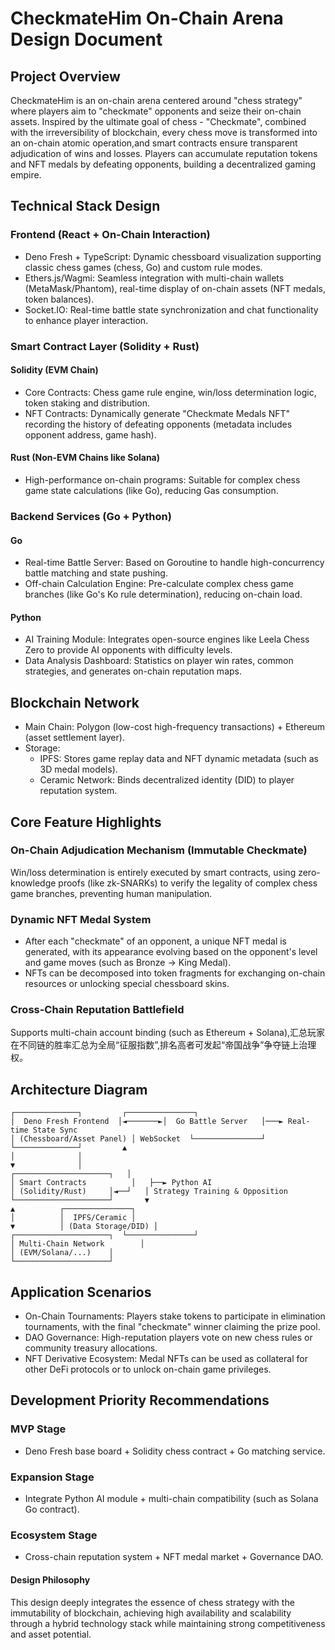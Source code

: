 # CheckmateHim On-Chain Arena Design Document

## Project Overview

CheckmateHim is an on-chain arena centered around "chess strategy" where players aim to "checkmate" opponents and seize their on-chain assets. Inspired by the ultimate goal of chess - "Checkmate", combined with the irreversibility of blockchain, every chess move is transformed into an on-chain atomic operation,and smart contracts ensure transparent adjudication of wins and losses. Players can accumulate reputation tokens and NFT medals by defeating opponents, building a decentralized gaming empire.

## Technical Stack Design

### Frontend (React + On-Chain Interaction)

- Deno Fresh + TypeScript: Dynamic chessboard visualization supporting classic
  chess games (chess, Go) and custom rule modes.
- Ethers.js/Wagmi: Seamless integration with multi-chain wallets
  (MetaMask/Phantom), real-time display of on-chain assets (NFT medals, token
  balances).
- Socket.IO: Real-time battle state synchronization and chat functionality to
  enhance player interaction.

### Smart Contract Layer (Solidity + Rust)

#### Solidity (EVM Chain)

- Core Contracts: Chess game rule engine, win/loss determination logic, token
  staking and distribution.
- NFT Contracts: Dynamically generate "Checkmate Medals NFT" recording the
  history of defeating opponents (metadata includes opponent address, game
  hash).

#### Rust (Non-EVM Chains like Solana)

- High-performance on-chain programs: Suitable for complex chess game state
  calculations (like Go), reducing Gas consumption.

### Backend Services (Go + Python)

#### Go

- Real-time Battle Server: Based on Goroutine to handle high-concurrency battle
  matching and state pushing.
- Off-chain Calculation Engine: Pre-calculate complex chess game branches (like
  Go's Ko rule determination), reducing on-chain load.

#### Python

- AI Training Module: Integrates open-source engines like Leela Chess Zero to
  provide AI opponents with difficulty levels.
- Data Analysis Dashboard: Statistics on player win rates, common strategies,
  and generates on-chain reputation maps.

## Blockchain Network

- Main Chain: Polygon (low-cost high-frequency transactions) + Ethereum (asset
  settlement layer).
- Storage:
  - IPFS: Stores game replay data and NFT dynamic metadata (such as 3D medal
    models).
  - Ceramic Network: Binds decentralized identity (DID) to player reputation
    system.

## Core Feature Highlights

### On-Chain Adjudication Mechanism (Immutable Checkmate)

Win/loss determination is entirely executed by smart contracts, using
zero-knowledge proofs (like zk-SNARKs) to verify the legality of complex chess
game branches, preventing human manipulation.

### Dynamic NFT Medal System

- After each "checkmate" of an opponent, a unique NFT medal is generated, with
  its appearance evolving based on the opponent's level and game moves (such as
  Bronze → King Medal).
- NFTs can be decomposed into token fragments for exchanging on-chain resources
  or unlocking special chessboard skins.

### Cross-Chain Reputation Battlefield

Supports multi-chain account binding (such as Ethereum +
Solana),汇总玩家在不同链的胜率汇总为全局“征服指数”,排名高者可发起“帝国战争”争夺链上治理权。

## Architecture Diagram

```docs
┌──────────────┐         ┌───────────────┐
│  Deno Fresh Frontend  │◄───────►│  Go Battle Server   │───► Real-time State Sync
│ (Chessboard/Asset Panel) │ WebSocket  └───────────────┘
└──────────────┘         ▲
│              │
▼              │
┌─────────────────────┐   │
│ Smart Contracts          │   ├──► Python AI
│ (Solidity/Rust)     │◄──┘   │ Strategy Training & Opposition
└─────────────────────┘       ▼
▲          ┌───────────────┐
│          │  IPFS/Ceramic │
▼          │ (Data Storage/DID) │
┌─────────────────────┐  └───────────────┘
│ Multi-Chain Network        │
│ (EVM/Solana/...)    │
└─────────────────────┘
```

## Application Scenarios

- On-Chain Tournaments: Players stake tokens to participate in elimination
  tournaments, with the final "checkmate" winner claiming the prize pool.
- DAO Governance: High-reputation players vote on new chess rules or community
  treasury allocations.
- NFT Derivative Ecosystem: Medal NFTs can be used as collateral for other DeFi
  protocols or to unlock on-chain game privileges.

## Development Priority Recommendations

### MVP Stage

- Deno Fresh base board + Solidity chess contract + Go matching service.

### Expansion Stage

- Integrate Python AI module + multi-chain compatibility (such as Solana Go
  contract).

### Ecosystem Stage

- Cross-chain reputation system + NFT medal market + Governance DAO.

#### Design Philosophy

This design deeply integrates the essence of chess strategy with the
immutability of blockchain, achieving high availability and scalability through
a hybrid technology stack while maintaining strong competitiveness and asset
potential.
